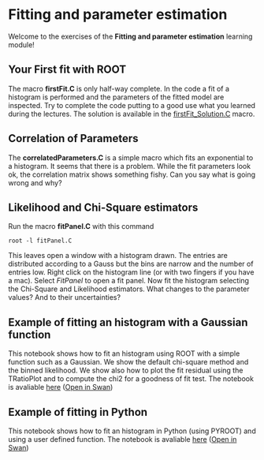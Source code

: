 # Fitting and parameter estimation
Welcome to the exercises of the **Fitting and parameter estimation** learning module!

## Your First fit with ROOT
The macro **firstFit.C** is only half-way complete. In the code a fit of a histogram is performed
and the parameters of the fitted model are inspected.
Try to complete the code putting to a good use what you learned during the lectures.
The solution is available in the [firstFit_Solution.C](firstFit_Solution.C) macro.

## Correlation of Parameters
The **correlatedParameters.C** is a simple macro which fits an exponential to a histogram. It seems that there is a problem. While the fit parameters look ok, the correlation matrix shows something fishy. Can you say what is going wrong and why?

## Likelihood and Chi-Square estimators
Run the macro **fitPanel.C** with this command
```
root -l fitPanel.C
```
This leaves open a window with a histogram drawn. The entries are distributed according to a Gauss but the bins are narrow and the number of entries low. Right click on the histogram line (or with two fingers if you have a mac). Select *FitPanel* to open a fit panel. Now fit the histogram selecting the Chi-Square and Likelihood estimators.
What changes to the parameter values? And to their uncertainties?

## Example of fitting an histogram with a Gaussian function

This notebook shows how to fit an histogram using ROOT with a simple function such as a Gaussian. We show the default chi-square method and the binned likelihood. We show also how to plot the fit residual using the TRatioPlot and to compute the chi2 for a goodness of fit test. The notebook is avaliable [here](GausFit.ipynb) ([Open in Swan](https://cern.ch/swanserver/cgi-bin/go?projurl=https://raw.githubusercontent.com/root-project/training/master/SummerStudentCourse/2022/Exercises/Fitting/GausFit.ipynb))

## Example of fitting in Python

This notebook shows how to fit an histogram in Python (using PYROOT) and using a user defined function.
The notebook is avaliable [here](FittingExample.ipynb) ([Open in Swan](https://cern.ch/swanserver/cgi-bin/go?projurl=https://raw.githubusercontent.com/root-project/training/master/SummerStudentCourse/2022/Exercises/Fitting/FittingExample.ipynb))
